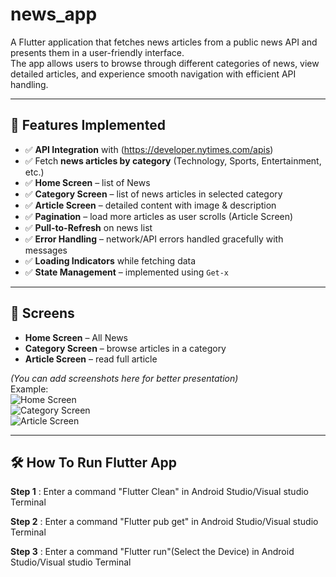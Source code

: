 # news_app

A Flutter application that fetches news articles from a public news API and presents them in a user-friendly interface.  
The app allows users to browse through different categories of news, view detailed articles, and experience smooth navigation with efficient API handling.

---

## 🚀 Features Implemented

- ✅ **API Integration** with (https://developer.nytimes.com/apis)
- ✅ Fetch **news articles by category** (Technology, Sports, Entertainment, etc.)
- ✅ **Home Screen** – list of News
- ✅ **Category Screen** – list of news articles in selected category
- ✅ **Article Screen** – detailed content with image & description
- ✅ **Pagination** – load more articles as user scrolls (Article Screen)
- ✅ **Pull-to-Refresh** on news list
- ✅ **Error Handling** – network/API errors handled gracefully with messages
- ✅ **Loading Indicators** while fetching data
- ✅ **State Management** – implemented using `Get-x`

---

## 📱 Screens

- **Home Screen** – All News
- **Category Screen** – browse articles in a category
- **Article Screen** – read full article

_(You can add screenshots here for better presentation)_  
Example:  
![Home Screen](assets/Home_screen.jpeg)  
![Category Screen](assets/Category_screen.jpeg)  
![Article Screen](assets/Article_screen.jpeg)

---

## 🛠️ How To Run Flutter App

**Step 1** : Enter a command "Flutter Clean" in Android Studio/Visual studio Terminal

**Step 2** : Enter a command "Flutter pub get" in Android Studio/Visual studio Terminal

**Step 3** : Enter a command "Flutter run"(Select the Device) in Android Studio/Visual studio Terminal
